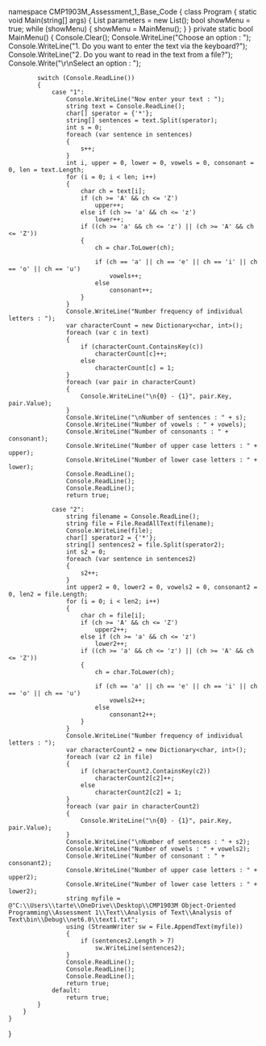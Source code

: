 namespace CMP1903M_Assessment_1_Base_Code
{
    class Program
    {
        static void Main(string[] args)
        {
            List<int> parameters = new List<int>();
            bool showMenu = true;
            while (showMenu)
            {
                showMenu = MainMenu();
            }
        }
        private static bool MainMenu()
        {
            Console.Clear();
            Console.WriteLine("Choose an option : ");
            Console.WriteLine("1. Do you want to enter the text via the keyboard?");
            Console.WriteLine("2. Do you want to read in the text from a file?");
            Console.Write("\r\nSelect an option : ");

            switch (Console.ReadLine())
            {
                case "1":
                    Console.WriteLine("Now enter your text : ");
                    string text = Console.ReadLine();
                    char[] sperator = {'*'};
                    string[] sentences = text.Split(sperator);
                    int s = 0;
                    foreach (var sentence in sentences)
                    {
                        s++;
                    }
                    int i, upper = 0, lower = 0, vowels = 0, consonant = 0, len = text.Length;
                    for (i = 0; i < len; i++)
                    {
                        char ch = text[i];
                        if (ch >= 'A' && ch <= 'Z')
                            upper++;
                        else if (ch >= 'a' && ch <= 'z')
                            lower++;
                        if ((ch >= 'a' && ch <= 'z') || (ch >= 'A' && ch <= 'Z'))
                        {
                            ch = char.ToLower(ch);

                            if (ch == 'a' || ch == 'e' || ch == 'i' || ch == 'o' || ch == 'u')
                                vowels++;
                            else
                                consonant++;
                        }
                    }
                    Console.WriteLine("Number frequency of individual letters : ");
                    var characterCount = new Dictionary<char, int>();
                    foreach (var c in text)
                    {
                        if (characterCount.ContainsKey(c))
                            characterCount[c]++;
                        else
                            characterCount[c] = 1;
                    }
                    foreach (var pair in characterCount)
                    {
                        Console.WriteLine("\n{0} - {1}", pair.Key, pair.Value);
                    }
                    Console.WriteLine("\nNumber of sentences : " + s);
                    Console.WriteLine("Number of vowels : " + vowels);
                    Console.WriteLine("Number of consonants : " + consonant);
                    Console.WriteLine("Number of upper case letters : " + upper);
                    Console.WriteLine("Number of lower case letters : " + lower);
                    Console.ReadLine();
                    Console.ReadLine();
                    Console.ReadLine();
                    return true;
                
                case "2":
                    string filename = Console.ReadLine();
                    string file = File.ReadAllText(filename);
                    Console.WriteLine(file);
                    char[] sperator2 = {'*'};
                    string[] sentences2 = file.Split(sperator2);
                    int s2 = 0;
                    foreach (var sentence in sentences2)
                    {
                        s2++;
                    }
                    int upper2 = 0, lower2 = 0, vowels2 = 0, consonant2 = 0, len2 = file.Length;
                    for (i = 0; i < len2; i++)
                    {
                        char ch = file[i];
                        if (ch >= 'A' && ch <= 'Z')
                            upper2++;
                        else if (ch >= 'a' && ch <= 'z')
                            lower2++;
                        if ((ch >= 'a' && ch <= 'z') || (ch >= 'A' && ch <= 'Z'))
                        {
                            ch = char.ToLower(ch);

                            if (ch == 'a' || ch == 'e' || ch == 'i' || ch == 'o' || ch == 'u')
                                vowels2++;
                            else
                                consonant2++;
                        }
                    }
                    Console.WriteLine("Number frequency of individual letters : ");
                    var characterCount2 = new Dictionary<char, int>();
                    foreach (var c2 in file)
                    {
                        if (characterCount2.ContainsKey(c2))
                            characterCount2[c2]++;
                        else
                            characterCount2[c2] = 1;
                    }
                    foreach (var pair in characterCount2)
                    {
                        Console.WriteLine("\n{0} - {1}", pair.Key, pair.Value);
                    }
                    Console.WriteLine("\nNumber of sentences : " + s2);
                    Console.WriteLine("Number of vowels : " + vowels2);
                    Console.WriteLine("Number of consonant : " + consonant2);
                    Console.WriteLine("Number of upper case letters : " + upper2);
                    Console.WriteLine("Number of lower case letters : " + lower2);
                    string myfile = @"C:\\Users\\tarte\\OneDrive\\Desktop\\CMP1903M Object-Oriented Programming\\Assessment 1\\Text\\Analysis of Text\\Analysis of Text\bin\\Debug\\net6.0\\text1.txt";
                    using (StreamWriter sw = File.AppendText(myfile))
                    {
                        if (sentences2.Length > 7)
                            sw.WriteLine(sentences2);
                    }
                    Console.ReadLine();
                    Console.ReadLine();
                    Console.ReadLine();
                    return true;
                default:
                    return true;
            }
        }
    }
}
